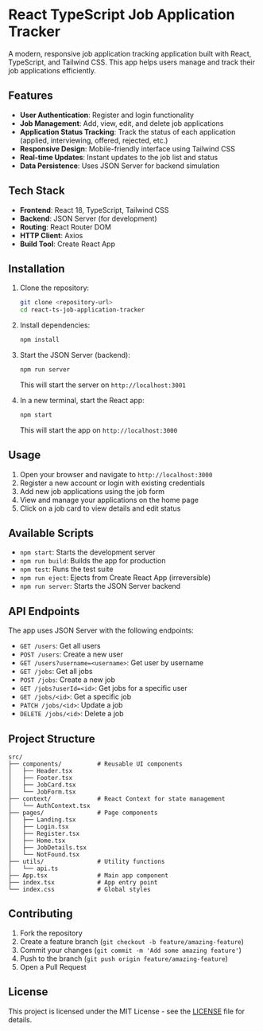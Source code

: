 # React TypeScript Job Application Tracker

A modern, responsive job application tracking application built with React, TypeScript, and Tailwind CSS. This app helps users manage and track their job applications efficiently.

## Features

- **User Authentication**: Register and login functionality
- **Job Management**: Add, view, edit, and delete job applications
- **Application Status Tracking**: Track the status of each application (applied, interviewing, offered, rejected, etc.)
- **Responsive Design**: Mobile-friendly interface using Tailwind CSS
- **Real-time Updates**: Instant updates to the job list and status
- **Data Persistence**: Uses JSON Server for backend simulation

## Tech Stack

- **Frontend**: React 18, TypeScript, Tailwind CSS
- **Backend**: JSON Server (for development)
- **Routing**: React Router DOM
- **HTTP Client**: Axios
- **Build Tool**: Create React App

## Installation

1. Clone the repository:
   ```bash
   git clone <repository-url>
   cd react-ts-job-application-tracker
   ```

2. Install dependencies:
   ```bash
   npm install
   ```

3. Start the JSON Server (backend):
   ```bash
   npm run server
   ```
   This will start the server on `http://localhost:3001`

4. In a new terminal, start the React app:
   ```bash
   npm start
   ```
   This will start the app on `http://localhost:3000`

## Usage

1. Open your browser and navigate to `http://localhost:3000`
2. Register a new account or login with existing credentials
3. Add new job applications using the job form
4. View and manage your applications on the home page
5. Click on a job card to view details and edit status

## Available Scripts

- `npm start`: Starts the development server
- `npm run build`: Builds the app for production
- `npm test`: Runs the test suite
- `npm run eject`: Ejects from Create React App (irreversible)
- `npm run server`: Starts the JSON Server backend

## API Endpoints

The app uses JSON Server with the following endpoints:

- `GET /users`: Get all users
- `POST /users`: Create a new user
- `GET /users?username=<username>`: Get user by username
- `GET /jobs`: Get all jobs
- `POST /jobs`: Create a new job
- `GET /jobs?userId=<id>`: Get jobs for a specific user
- `GET /jobs/<id>`: Get a specific job
- `PATCH /jobs/<id>`: Update a job
- `DELETE /jobs/<id>`: Delete a job

## Project Structure

```
src/
├── components/          # Reusable UI components
│   ├── Header.tsx
│   ├── Footer.tsx
│   ├── JobCard.tsx
│   └── JobForm.tsx
├── context/             # React Context for state management
│   └── AuthContext.tsx
├── pages/               # Page components
│   ├── Landing.tsx
│   ├── Login.tsx
│   ├── Register.tsx
│   ├── Home.tsx
│   ├── JobDetails.tsx
│   └── NotFound.tsx
├── utils/               # Utility functions
│   └── api.ts
├── App.tsx              # Main app component
├── index.tsx            # App entry point
└── index.css            # Global styles
```

## Contributing

1. Fork the repository
2. Create a feature branch (`git checkout -b feature/amazing-feature`)
3. Commit your changes (`git commit -m 'Add some amazing feature'`)
4. Push to the branch (`git push origin feature/amazing-feature`)
5. Open a Pull Request

## License

This project is licensed under the MIT License - see the [LICENSE](LICENSE) file for details.


